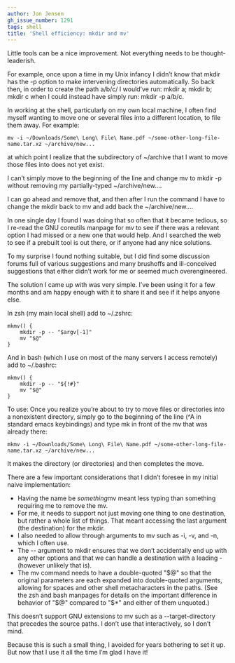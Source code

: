 ```yaml
---
author: Jon Jensen
gh_issue_number: 1291
tags: shell
title: 'Shell efficiency: mkdir and mv'
---
```


Little tools can be a nice improvement. Not everything needs to be thought-leaderish.

For example, once upon a time in my Unix infancy I didn’t know that mkdir has the -p option to make intervening directories automatically. So back then, in order to create the path a/b/c/ I would’ve run: mkdir a; mkdir b; mkdir c when I could instead have simply run: mkdir -p a/b/c.

In working at the shell, particularly on my own local machine, I often find myself wanting to move one or several files into a different location, to file them away. For example:

```shell
mv -i ~/Downloads/Some\ Long\ File\ Name.pdf ~/some-other-long-file-name.tar.xz ~/archive/new...
```

at which point I realize that the subdirectory of ~/archive that I want to move those files into does not yet exist.

I can’t simply move to the beginning of the line and change mv to mkdir -p without removing my partially-typed ~/archive/new....

I can go ahead and remove that, and then after I run the command I have to change the mkdir back to mv and add back the ~/archive/new....

In one single day I found I was doing that so often that it became tedious, so I re-read the GNU coreutils manpage for mv to see if there was a relevant option I had missed or a new one that would help. And I searched the web to see if a prebuilt tool is out there, or if anyone had any nice solutions.

To my surprise I found nothing suitable, but I did find some discussion forums full of various suggestions and many brushoffs and ill-conceived suggestions that either didn’t work for me or seemed much overengineered.

The solution I came up with was very simple. I’ve been using it for a few months and am happy enough with it to share it and see if it helps anyone else.

In zsh (my main local shell) add to ~/.zshrc:

```shell
mkmv() {
    mkdir -p -- "$argv[-1]"
    mv "$@"
}
```

And in bash (which I use on most of the many servers I access remotely) add to ~/.bashrc:

```shell
mkmv() {
    mkdir -p -- "${!#}"
    mv "$@"
}
```

To use: Once you realize you’re about to try to move files or directories into a nonexistent directory, simply go to the beginning of the line (^A in standard emacs keybindings) and type mk in front of the mv that was already there:

```shell
mkmv -i ~/Downloads/Some\ Long\ File\ Name.pdf ~/some-other-long-file-name.tar.xz ~/archive/new...
```

It makes the directory (or directories) and then completes the move.

There are a few important considerations that I didn’t foresee in my initial naive implementation:

- Having the name be *something*mv meant less typing than something requiring me to remove the mv.
- For me, it needs to support not just moving one thing to one destination, but rather a whole list of things. That meant accessing the last argument (the destination) for the mkdir.
- I also needed to allow through arguments to mv such as -i, -v, and -n, which I often use.
- The -- argument to mkdir ensures that we don’t accidentally end up with any other options and that we can handle a destination with a leading - (however unlikely that is).
- The mv command needs to have a double-quoted "$@" so that the original parameters are each expanded into double-quoted arguments, allowing for spaces and other shell metacharacters in the paths. (See the zsh and bash manpages for details on the important difference in behavior of "$@" compared to "$*" and either of them unquoted.)

This doesn’t support GNU extensions to mv such as a --target-directory that precedes the source paths. I don’t use that interactively, so I don’t mind.

Because this is such a small thing, I avoided for years bothering to set it up. But now that I use it all the time I’m glad I have it!
